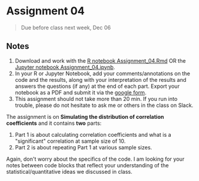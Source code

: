 # Assignment 04
>Due before class next week, Dec 06

## Notes  
1. Download and work with the [R notebook Assignment_04.Rmd](https://github.com/krishnanlab/teaching/blob/master/2021-fall_statgaps/Assignments/Assignment_04.Rmd) OR the [Jupyter notebook Assignment_04.ipynb](https://github.com/krishnanlab/teaching/blob/master/2021-fall_statgaps/Assignments/Assignment_04.ipynb).
2. In your R or Jupyter Notebook, add your comments/annotations on the code and the results, along with your interpretation of the results and answers the questions (if any) at the end of each part. Export your notebook as a PDF and submit it via the [google form](https://bit.ly/statgaps2021_submit).
3. This assignment should not take more than 20 min. If you run into trouble, please do not hesitate to ask me or others in the class on Slack.

The assignment is on **Simulating the distribution of correlation coefficients** and it contains **two** parts:
1. Part 1 is about calculating correlation coefficients and what is a "significant" correlation at sample size of 10.
2. Part 2 is about repeating Part 1 at various sample sizes.

Again, don't worry about the specifics of the code. I am looking for your notes between code blocks that reflect your understanding of the statistical/quantitative ideas we discussed in class.
